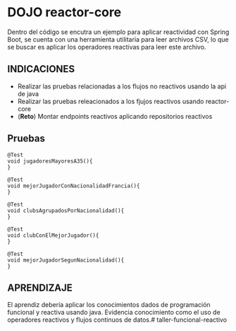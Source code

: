 # DOJO reactor-core

Dentro del código se encutra un ejemplo para aplicar reactividad con Spring Boot, se cuenta con una herramienta utilitaria para leer archivos CSV, lo que se buscar es aplicar los operadores reactivas para leer este archivo.


## INDICACIONES

- Realizar las pruebas relacionadas a los flujos no reactivos usando la api de java
- Realizar las pruebas releacionados a los fjujos reactivos usando reactor-core
- (**Reto**) Montar endpoints reactivos aplicando repositorios reactivos

## Pruebas

```
@Test 
void jugadoresMayoresA35(){
}

@Test 
void mejorJugadorConNacionalidadFrancia(){
}

@Test 
void clubsAgrupadosPorNacionalidad(){
}

@Test 
void clubConElMejorJugador(){
}

@Test 
void mejorJugadorSegunNacionalidad(){
}
```

## APRENDIZAJE
El aprendiz debería aplicar los conocimientos dados de programación funcional y reactiva usando java. 
Evidencia conocimiento como el uso de operadores reactivos y flujos continuos de datos.#   t a l l e r - f u n c i o n a l - r e a c t i v o  
 